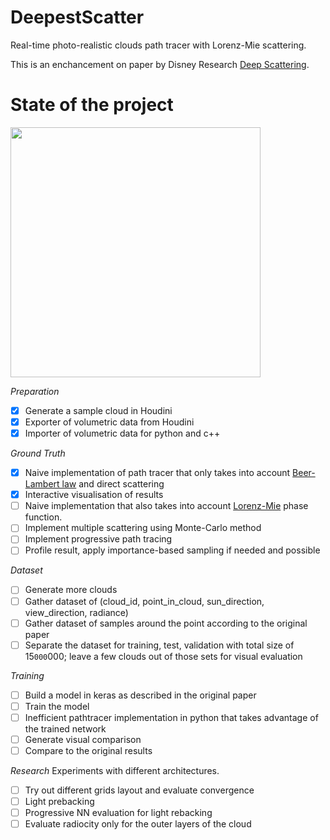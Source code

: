 # DeepestScatter
Real-time photo-realistic clouds path tracer with Lorenz-Mie scattering.

This is an enchancement on paper by Disney Research [Deep Scattering](http://drz.disneyresearch.com/~jnovak/publications/DeepScattering/DeepScattering.pdf).

# State of the project

<img src="https://github.com/marsermd/DeepestScatter/raw/master/images/naive_cloud_cube_rendering.png" width="400"/>  

*Preparation*
- [x] Generate a sample cloud in Houdini
- [x] Exporter of volumetric data from Houdini
- [x] Importer of volumetric data for python and c++

*Ground Truth*
- [x] Naive implementation of path tracer that only takes into account [Beer-Lambert law](https://en.wikipedia.org/wiki/Beer%E2%80%93Lambert_law) and direct scattering
- [x] Interactive visualisation of results  
- [ ] Naive implementation that also takes into account [Lorenz-Mie](https://en.wikipedia.org/wiki/Mie_scattering) phase function.
- [ ] Implement multiple scattering using Monte-Carlo method
- [ ] Implement progressive path tracing
- [ ] Profile result, apply importance-based sampling if needed and possible   

*Dataset*
- [ ] Generate more clouds
- [ ] Gather dataset of (cloud_id, point_in_cloud, sun_direction, view_direction, radiance)
- [ ] Gather dataset of samples around the point according to the original paper
- [ ] Separate the dataset for training, test, validation with total size of 15`000`000; leave a few clouds out of those sets for visual evaluation

*Training*
- [ ] Build a model in keras as described in the original paper
- [ ] Train the model
- [ ] Inefficient pathtracer implementation in python that takes advantage of the trained network
- [ ] Generate visual comparison
- [ ] Compare to the original results

*Research*
Experiments with different architectures.
- [ ] Try out different grids layout and evaluate convergence
- [ ] Light prebacking
- [ ] Progressive NN evaluation for light rebacking
- [ ] Evaluate radiocity only for the outer layers of the cloud
